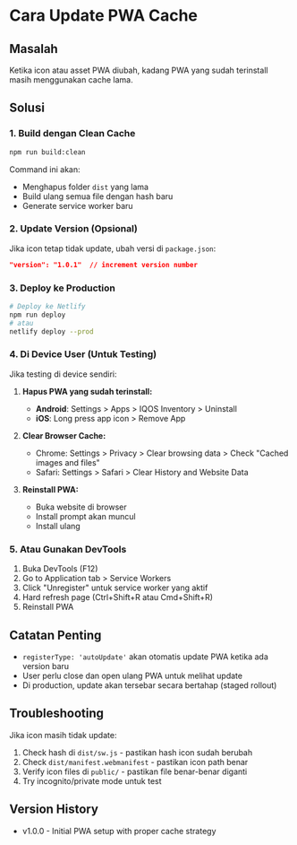 # Cara Update PWA Cache

## Masalah
Ketika icon atau asset PWA diubah, kadang PWA yang sudah terinstall masih menggunakan cache lama.

## Solusi

### 1. Build dengan Clean Cache
```bash
npm run build:clean
```

Command ini akan:
- Menghapus folder `dist` yang lama
- Build ulang semua file dengan hash baru
- Generate service worker baru

### 2. Update Version (Opsional)
Jika icon tetap tidak update, ubah versi di `package.json`:
```json
"version": "1.0.1"  // increment version number
```

### 3. Deploy ke Production
```bash
# Deploy ke Netlify
npm run deploy
# atau
netlify deploy --prod
```

### 4. Di Device User (Untuk Testing)
Jika testing di device sendiri:

1. **Hapus PWA yang sudah terinstall:**
   - **Android**: Settings > Apps > IQOS Inventory > Uninstall
   - **iOS**: Long press app icon > Remove App

2. **Clear Browser Cache:**
   - Chrome: Settings > Privacy > Clear browsing data > Check "Cached images and files"
   - Safari: Settings > Safari > Clear History and Website Data

3. **Reinstall PWA:**
   - Buka website di browser
   - Install prompt akan muncul
   - Install ulang

### 5. Atau Gunakan DevTools
1. Buka DevTools (F12)
2. Go to Application tab > Service Workers
3. Click "Unregister" untuk service worker yang aktif
4. Hard refresh page (Ctrl+Shift+R atau Cmd+Shift+R)
5. Reinstall PWA

## Catatan Penting

- `registerType: 'autoUpdate'` akan otomatis update PWA ketika ada version baru
- User perlu close dan open ulang PWA untuk melihat update
- Di production, update akan tersebar secara bertahap (staged rollout)

## Troubleshooting

Jika icon masih tidak update:

1. Check hash di `dist/sw.js` - pastikan hash icon sudah berubah
2. Check `dist/manifest.webmanifest` - pastikan icon path benar
3. Verify icon files di `public/` - pastikan file benar-benar diganti
4. Try incognito/private mode untuk test

## Version History
- v1.0.0 - Initial PWA setup with proper cache strategy
